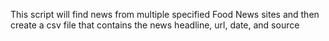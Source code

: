 This script will find news from multiple specified Food News sites and then create a csv file that contains the news headline, url, date, and source